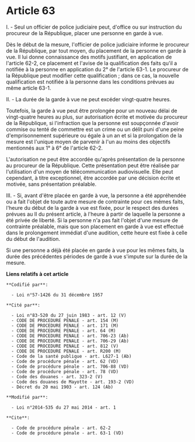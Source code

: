 # Article 63

I. - Seul un officier de police judiciaire peut, d'office ou sur instruction du procureur de la République, placer une
personne en garde à vue. 

Dès le début de la mesure, l'officier de police judiciaire informe le procureur de la République, par tout moyen, du
placement de la personne en garde à vue. Il lui donne connaissance des motifs justifiant, en application de l'article 62-2,
ce placement et l'avise de la qualification des faits qu'il a notifiée à la personne en application du 2° de l'article 63-1.
Le procureur de la République peut modifier cette qualification ; dans ce cas, la nouvelle qualification est notifiée à la
personne dans les conditions prévues au même article 63-1. 

II. - La durée de la garde à vue ne peut excéder vingt-quatre heures. 

Toutefois, la garde à vue peut être prolongée pour un nouveau délai de vingt-quatre heures au plus, sur autorisation écrite
et motivée du procureur de la République, si l'infraction que la personne est soupçonnée d'avoir commise ou tenté de
commettre est un crime ou un délit puni d'une peine d'emprisonnement supérieure ou égale à un an et si la prolongation de la
mesure est l'unique moyen de parvenir à l'un au moins des objectifs mentionnés aux 1° à 6° de l'article 62-2. 

L'autorisation ne peut être accordée qu'après présentation de la personne au procureur de la République. Cette présentation
peut être réalisée par l'utilisation d'un moyen de télécommunication audiovisuelle. Elle peut cependant, à titre
exceptionnel, être accordée par une décision écrite et motivée, sans présentation préalable. 

III. - Si, avant d'être placée en garde à vue, la personne a été appréhendée ou a fait l'objet de toute autre mesure de
contrainte pour ces mêmes faits, l'heure du début de la garde à vue est fixée, pour le respect des durées prévues au II du
présent article, à l'heure à partir de laquelle la personne a été privée de liberté. Si la personne n'a pas fait l'objet
d'une mesure de contrainte préalable, mais que son placement en garde à vue est effectué dans le prolongement immédiat d'une
audition, cette heure est fixée à celle du début de l'audition.

Si une personne a déjà été placée en garde à vue pour les mêmes faits, la durée des précédentes périodes de garde à vue
s'impute sur la durée de la mesure.

**Liens relatifs à cet article**

	**Codifié par**:

	  - Loi n°57-1426 du 31 décembre 1957

	**Cité par**:

	  - Loi n°83-520 du 27 juin 1983 - art. 12 (V)
	  - CODE DE PROCEDURE PENALE - art. 154 (M)
	  - CODE DE PROCEDURE PENALE - art. 171 (M)
	  - CODE DE PROCEDURE PENALE - art. 64 (M)
	  - CODE DE PROCEDURE PENALE - art. 706-23 (Ab)
	  - CODE DE PROCEDURE PENALE - art. 706-29 (Ab)
	  - CODE DE PROCEDURE PENALE - art. 812 (V)
	  - CODE DE PROCEDURE PENALE - art. R200 (M)
	  - Code de la santé publique - art. L627-1 (Ab)
	  - Code de procédure pénale - art. 62 (VD)
	  - Code de procédure pénale - art. 706-88 (VD)
	  - Code de procédure pénale - art. 78 (VD)
	  - Code des douanes - art. 323-2 (V)
	  - Code des douanes de Mayotte - art. 193-2 (VD)
	  - Décret du 20 mai 1903 - art. 124 (Ab)

	**Modifié par**:

	  - Loi n°2014-535 du 27 mai 2014 - art. 1

	**Cite**:

	  - Code de procédure pénale - art. 62-2
	  - Code de procédure pénale - art. 63-1 (VD)
